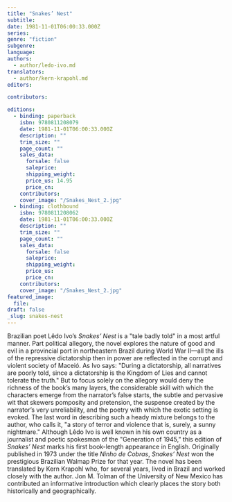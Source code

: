 ```yaml
---
title: "Snakes’ Nest"
subtitle:
date: 1981-11-01T06:00:33.000Z
series:
genre: "fiction"
subgenre:
language:
authors:
  - author/ledo-ivo.md
translators:
  - author/kern-krapohl.md
editors:

contributors:

editions:
  - binding: paperback
    isbn: 9780811208079
    date: 1981-11-01T06:00:33.000Z
    description: ""
    trim_size: ""
    page_count: ""
    sales_data:
      forsale: false
      saleprice:
      shipping_weight:
      price_us: 14.95
      price_cn:
    contributors:
    cover_image: "/Snakes_Nest_2.jpg"
  - binding: clothbound
    isbn: 9780811208062
    date: 1981-11-01T06:00:33.000Z
    description: ""
    trim_size: ""
    page_count: ""
    sales_data:
      forsale: false
      saleprice:
      shipping_weight:
      price_us:
      price_cn:
    contributors:
    cover_image: "/Snakes_Nest_2.jpg"
featured_image:
  file:
draft: false
_slug: snakes-nest
---
```


Brazilian poet Lêdo Ivo’s _Snakes’ Nest_ is a "tale badly told" in a most artful manner. Part political allegory, the novel explores the nature of good and evil in a provincial port in northeastern Brazil during World War II––all the ills of the repressive dictatorship then in power are reflected in the corrupt and violent society of Maceió. As Ivo says: "During a dictatorship, all narratives are poorly told, since a dictatorship is the Kingdom of Lies and cannot tolerate the truth." But to focus solely on the allegory would deny the richness of the book’s many layers, the considerable skill with which the characters emerge from the narrator’s false starts, the subtle and pervasive wit that skewers pomposity and pretension, the suspense created by the narrator’s very unreliability, and the poetry with which the exotic setting is evoked. The last word in describing such a heady mixture belongs to the author, who calls it, "a story of terror and violence that is, surely, a sunny nightmare." Although Lêdo Ivo is well known in his own country as a journalist and poetic spokesman of the "Generation of 1945," this edition of _Snakes’ Nest_ marks his first book-length appearance in English. Originally published in 1973 under the title _Ninho de Cobras_, _Snakes’ Nest_ won the prestigious Brazilian Walmap Prize for that year. The novel has been translated by Kern Krapohl who, for several years, lived in Brazil and worked closely with the author. Jon M. Tolman of the University of New Mexico has contributed an informative introduction which clearly places the story both historically and geographically.

